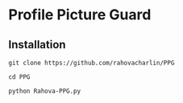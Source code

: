 # Profile Picture Guard

## Installation

```
git clone https://github.com/rahovacharlin/PPG

cd PPG

python Rahova-PPG.py
```
